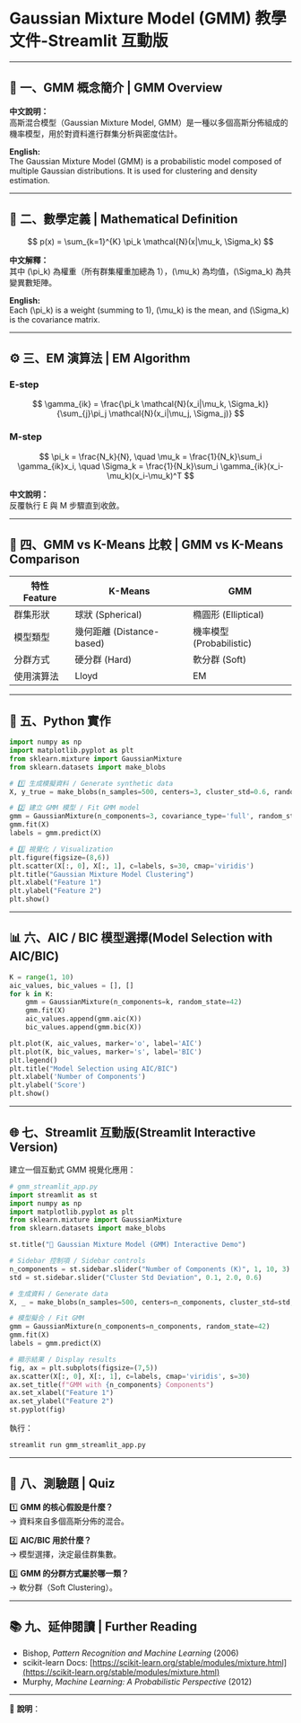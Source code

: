 # Gaussian Mixture Model (GMM) 教學文件-Streamlit 互動版

---

## 🧭 一、GMM 概念簡介 | GMM Overview

**中文說明：**  
高斯混合模型（Gaussian Mixture Model, GMM）是一種以多個高斯分佈組成的機率模型，用於對資料進行群集分析與密度估計。

**English:**  
The Gaussian Mixture Model (GMM) is a probabilistic model composed of multiple Gaussian distributions. It is used for clustering and density estimation.

---

## 📘 二、數學定義 | Mathematical Definition

$$
p(x) = \sum_{k=1}^{K} \pi_k \mathcal{N}(x|\mu_k, \Sigma_k)
$$ 

**中文解釋：**  
其中 \(\pi_k\) 為權重（所有群集權重加總為 1），\(\mu_k\) 為均值，\(\Sigma_k\) 為共變異數矩陣。

**English:**  
Each \(\pi_k\) is a weight (summing to 1), \(\mu_k\) is the mean, and \(\Sigma_k\) is the covariance matrix.

---

## ⚙️ 三、EM 演算法 | EM Algorithm

### E-step

$$ 
\gamma_{ik} = \frac{\pi_k \mathcal{N}(x_i|\mu_k, \Sigma_k)}{\sum_{j}\pi_j \mathcal{N}(x_i|\mu_j, \Sigma_j)}
$$ 

### M-step

$$ 
\pi_k = \frac{N_k}{N}, \quad \mu_k = \frac{1}{N_k}\sum_i \gamma_{ik}x_i, \quad \Sigma_k = \frac{1}{N_k}\sum_i \gamma_{ik}(x_i-\mu_k)(x_i-\mu_k)^T
$$ 

**中文說明：**  
反覆執行 E 與 M 步驟直到收斂。


---

## 🧩 四、GMM vs K-Means 比較 | GMM vs K-Means Comparison

| 特性 Feature | K-Means | GMM |
|---------------|----------|------|
| 群集形狀 | 球狀 (Spherical) | 橢圓形 (Elliptical) |
| 模型類型 | 幾何距離 (Distance-based) | 機率模型 (Probabilistic) |
| 分群方式 | 硬分群 (Hard) | 軟分群 (Soft) |
| 使用演算法 | Lloyd | EM |

---

## 🐍 五、Python 實作 

```python
import numpy as np
import matplotlib.pyplot as plt
from sklearn.mixture import GaussianMixture
from sklearn.datasets import make_blobs

# 1️⃣ 生成模擬資料 / Generate synthetic data
X, y_true = make_blobs(n_samples=500, centers=3, cluster_std=0.6, random_state=42)

# 2️⃣ 建立 GMM 模型 / Fit GMM model
gmm = GaussianMixture(n_components=3, covariance_type='full', random_state=42)
gmm.fit(X)
labels = gmm.predict(X)

# 3️⃣ 視覺化 / Visualization
plt.figure(figsize=(8,6))
plt.scatter(X[:, 0], X[:, 1], c=labels, s=30, cmap='viridis')
plt.title("Gaussian Mixture Model Clustering")
plt.xlabel("Feature 1")
plt.ylabel("Feature 2")
plt.show()
```

---

## 📊 六、AIC / BIC 模型選擇(Model Selection with AIC/BIC)

```python
K = range(1, 10)
aic_values, bic_values = [], []
for k in K:
    gmm = GaussianMixture(n_components=k, random_state=42)
    gmm.fit(X)
    aic_values.append(gmm.aic(X))
    bic_values.append(gmm.bic(X))

plt.plot(K, aic_values, marker='o', label='AIC')
plt.plot(K, bic_values, marker='s', label='BIC')
plt.legend()
plt.title("Model Selection using AIC/BIC")
plt.xlabel('Number of Components')
plt.ylabel('Score')
plt.show()
```

---

## 🌐 七、Streamlit 互動版(Streamlit Interactive Version)

建立一個互動式 GMM 視覺化應用：

```python
# gmm_streamlit_app.py
import streamlit as st
import numpy as np
import matplotlib.pyplot as plt
from sklearn.mixture import GaussianMixture
from sklearn.datasets import make_blobs

st.title("🎨 Gaussian Mixture Model (GMM) Interactive Demo")

# Sidebar 控制項 / Sidebar controls
n_components = st.sidebar.slider("Number of Components (K)", 1, 10, 3)
std = st.sidebar.slider("Cluster Std Deviation", 0.1, 2.0, 0.6)

# 生成資料 / Generate data
X, _ = make_blobs(n_samples=500, centers=n_components, cluster_std=std, random_state=42)

# 模型擬合 / Fit GMM
gmm = GaussianMixture(n_components=n_components, random_state=42)
gmm.fit(X)
labels = gmm.predict(X)

# 顯示結果 / Display results
fig, ax = plt.subplots(figsize=(7,5))
ax.scatter(X[:, 0], X[:, 1], c=labels, cmap='viridis', s=30)
ax.set_title(f"GMM with {n_components} Components")
ax.set_xlabel("Feature 1")
ax.set_ylabel("Feature 2")
st.pyplot(fig)
```

執行：
```bash
streamlit run gmm_streamlit_app.py
```

---

## 🧪 八、測驗題 | Quiz

1️⃣ **GMM 的核心假設是什麼？**  
→ 資料來自多個高斯分佈的混合。

2️⃣ **AIC/BIC 用於什麼？**  
→ 模型選擇，決定最佳群集數。

3️⃣ **GMM 的分群方式屬於哪一類？**  
→ 軟分群（Soft Clustering）。

---

## 📚 九、延伸閱讀 | Further Reading
- Bishop, *Pattern Recognition and Machine Learning* (2006)  
- scikit-learn Docs: [https://scikit-learn.org/stable/modules/mixture.html](https://scikit-learn.org/stable/modules/mixture.html)  
- Murphy, *Machine Learning: A Probabilistic Perspective* (2012)

---

💾 **說明**：


